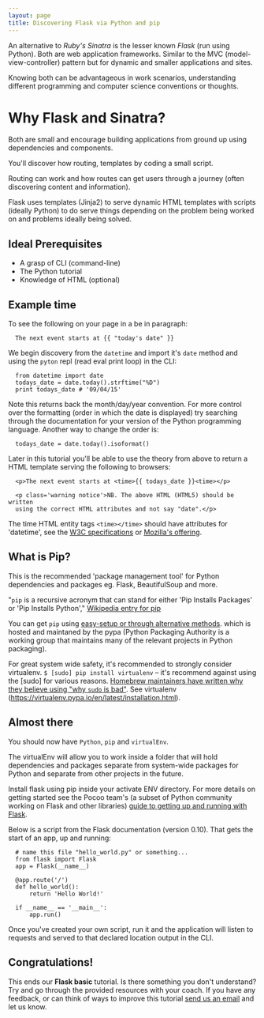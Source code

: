 ```yaml
---
layout: page
title: Discovering Flask via Python and pip
---
```


An alternative to *Ruby's Sinatra* is the lesser known *Flask* (run using Python).
Both are web application frameworks. Similar to the MVC (model-view-controller)
pattern but for dynamic and smaller applications and sites.

Knowing both can be advantageous in work scenarios, understanding
different programming and computer science conventions or thoughts.

# Why Flask and Sinatra?
Both are small and encourage building applications from ground up using
dependencies and components.

You'll discover how routing, templates by coding a small script.

Routing can work and how routes can get users through
a journey (often discovering content and information).

Flask uses templates (Jinja2) to serve dynamic HTML templates with scripts
(ideally Python) to do serve things depending on the problem being worked on and
problems ideally being solved.

## Ideal Prerequisites
* A grasp of CLI (command-line)
* The Python tutorial
* Knowledge of HTML (optional)

## Example time
To see the following on your page in a be in paragraph:

      The next event starts at {{ "today's date" }}

We begin discovery from the `datetime` and import it's `date` method and using
the `pyton` repl (read eval print loop) in the CLI:

      from datetime import date
      todays_date = date.today().strftime("%D")
      print todays_date # '09/04/15'

Note this returns back the month/day/year convention. For more control over
the formatting (order in which the date is displayed) try searching through
the documentation for your version of the Python programming language.
Another way to change the order is:

      todays_date = date.today().isoformat()

Later in this tutorial you'll be able to use the theory from above to return
a HTML template serving the following to browsers:

      <p>The next event starts at <time>{{ todays_date }}<time></p>

      <p class='warning notice'>NB. The above HTML (HTML5) should be written
      using the correct HTML attributes and not say "date".</p>

The time HTML entity tags `<time></time>` should have attributes for 'datetime',
see the
[W3C specifications](https://www.w3.org/wiki/HTML/Elements/time) or
[Mozilla's offering](https://developer.mozilla.org/en-US/docs/Web/HTML/Element/time).

## What is Pip?
This is the recommended 'package management tool' for Python dependencies and
packages eg. Flask, BeautifulSoup and more.

"`pip` is a recursive acronym that can stand for either 'Pip Installs Packages'
or 'Pip Installs Python',"
[Wikipedia entry for pip](https://en.wikipedia.org/wiki/Pip_(package_manager))

You can get `pip` using [easy-setup or through alternative methods](https://pip.pypa.io/en/stable/installing.html).
which is hosted and maintaned by the pypa (Python Packaging Authority is a
working group that maintains many of the relevant projects in Python packaging).

For great system wide safety, it's recommended to strongly consider virtualenv.
`$ [sudo] pip install virtualenv` – it's recommend against using the [sudo] for
various reasons. [Homebrew maintainers have written why they believe using
"why `sudo` is bad"](https://github.com/Homebrew/brew/blob/master/docs/FAQ.md#user-content-why-does-homebrew-say-sudo-is-bad).
See virtualenv (https://virtualenv.pypa.io/en/latest/installation.html).

## Almost there
You should now have `Python`, `pip` and `virtualEnv`.

The virtualEnv will allow you to work inside a folder that will hold
dependencies and packages separate from system-wide packages for Python and
separate from other projects in the future.

Install flask using pip inside your activate ENV directory. For more details on
getting started see the Pocoo team's (a subset of Python community working on
Flask and other libraries) [guide to getting up and running
with Flask](http://flask.pocoo.org/docs/quickstart/#quickstart).

Below is a script from the Flask documentation (version 0.10). That gets
the start of an app, up and running:

      # name this file "hello_world.py" or something...
      from flask import Flask
      app = Flask(__name__)

      @app.route('/')
      def hello_world():
          return 'Hello World!'

      if __name__ == '__main__':
          app.run()

Once you've created your own script, run it and the application will listen to
requests and served to that declared location output in the CLI.

## Congratulations!
This ends our **Flask basic** tutorial. Is there something you don't understand?
Try and go through the provided resources with your coach. If you have any
feedback, or can think of ways to improve this tutorial
[send us an email](mailto:feedback@codebar.io) and let us know.

